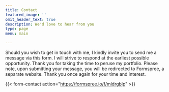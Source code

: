 ```yaml
---
title: Contact
featured_image: ''
omit_header_text: true
description: We'd love to hear from you
type: page
menu: main

---
```


Should you wish to get in touch with me, I kindly invite you to send me a message via this form. I will strive to respond at the earliest possible opportunity. Thank you for taking the time to peruse my portfolio. Please note, upon submitting your message, you will be redirected to Formspree, a separate website. Thank you once again for your time and interest. 

{{< form-contact action="https://formspree.io/f/mldrgblp" >}}
